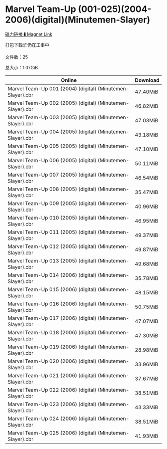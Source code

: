 # Marvel Team-Up (001-025)(2004-2006)(digital)(Minutemen-Slayer)

[磁力链接⬇Magnet Link](magnet:?xt=urn:btih:3e7deced803ed57739f876e3fef75fa3b067bc89&dn=Marvel%20Team-Up%20%28001-025%29%282004-2006%29%28digital%29%28Minutemen-Slayer%29)

打包下载📦仍在工事中

文件数：25

总大小：1.07GiB

Online | Download
--- | ---
Marvel Team-Up 001 (2004) (digital) (Minutemen-Slayer).cbr | 47.40MiB
Marvel Team-Up 002 (2005) (digital) (Minutemen-Slayer).cbr | 46.82MiB
Marvel Team-Up 003 (2005) (digital) (Minutemen-Slayer).cbr | 47.03MiB
Marvel Team-Up 004 (2005) (digital) (Minutemen-Slayer).cbr | 43.18MiB
Marvel Team-Up 005 (2005) (digital) (Minutemen-Slayer).cbr | 47.10MiB
Marvel Team-Up 006 (2005) (digital) (Minutemen-Slayer).cbr | 50.11MiB
Marvel Team-Up 007 (2005) (digital) (Minutemen-Slayer).cbr | 46.54MiB
Marvel Team-Up 008 (2005) (digital) (Minutemen-Slayer).cbr | 35.47MiB
Marvel Team-Up 009 (2005) (digital) (Minutemen-Slayer).cbr | 40.96MiB
Marvel Team-Up 010 (2005) (digital) (Minutemen-Slayer).cbr | 46.95MiB
Marvel Team-Up 011 (2005) (digital) (Minutemen-Slayer).cbr | 49.37MiB
Marvel Team-Up 012 (2005) (digital) (Minutemen-Slayer).cbr | 49.87MiB
Marvel Team-Up 013 (2005) (digital) (Minutemen-Slayer).cbr | 49.68MiB
Marvel Team-Up 014 (2006) (digital) (Minutemen-Slayer).cbr | 35.78MiB
Marvel Team-Up 015 (2006) (digital) (Minutemen-Slayer).cbr | 48.15MiB
Marvel Team-Up 016 (2006) (digital) (Minutemen-Slayer).cbr | 50.75MiB
Marvel Team-Up 017 (2006) (digital) (Minutemen-Slayer).cbr | 47.07MiB
Marvel Team-Up 018 (2006) (digital) (Minutemen-Slayer).cbr | 47.30MiB
Marvel Team-Up 019 (2006) (digital) (Minutemen-Slayer).cbr | 28.98MiB
Marvel Team-Up 020 (2006) (digital) (Minutemen-Slayer).cbr | 33.96MiB
Marvel Team-Up 021 (2006) (digital) (Minutemen-Slayer).cbr | 37.67MiB
Marvel Team-Up 022 (2006) (digital) (Minutemen-Slayer).cbr | 38.51MiB
Marvel Team-Up 023 (2006) (digital) (Minutemen-Slayer).cbr | 43.33MiB
Marvel Team-Up 024 (2006) (digital) (Minutemen-Slayer).cbr | 38.51MiB
Marvel Team-Up 025 (2006) (digital) (Minutemen-Slayer).cbr | 41.93MiB